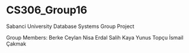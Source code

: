 # CS306_Group16
Sabanci University Database Systems Group Project

Group Members:
Berke Ceylan
Nisa Erdal
Salih Kaya
Yunus Topçu 
İsmail Çakmak
